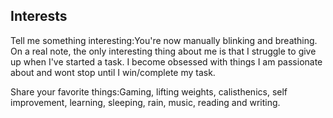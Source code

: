 ## Interests
<p>Tell me something interesting:You're now manually blinking and breathing. On a real note, the only interesting thing about me is that I struggle to give up when I've started a task. I become obsessed with things I am passionate about and wont stop until I win/complete my task.</p>
<p>Share your favorite things:Gaming, lifting weights, calisthenics, self improvement, learning, sleeping, rain, music, reading and writing.</p>

